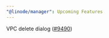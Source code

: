```yaml
---
"@linode/manager": Upcoming Features
---
```


VPC delete dialog ([#9490](https://github.com/linode/manager/pull/9490))

